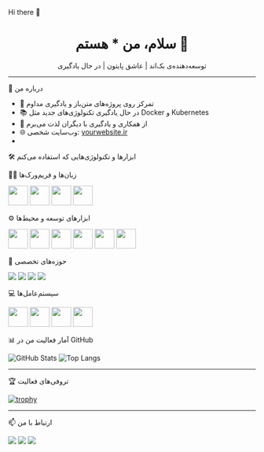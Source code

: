 Hi there 👋


<h1 align="center">سلام، من * هستم 👋</h1>

<p align="center">
  توسعه‌دهنده‌ی بک‌اند | عاشق پایتون | در حال یادگیری 
</p>

---

🧠 درباره من

- 🎯 تمرکز روی پروژه‌های متن‌باز و یادگیری مداوم  
- 📚 در حال یادگیری تکنولوژی‌های جدید مثل Docker و Kubernetes  
- 💬 از همکاری و یادگیری با دیگران لذت می‌برم  
- 🌐 وب‌سایت شخصی: [yourwebsite.ir](https://yourwebsite.ir)
- 
🛠 ابزارها و تکنولوژی‌هایی که استفاده می‌کنم

👨‍💻 زبان‌ها و فریم‌ورک‌ها
<p align="left">
  <img src="https://cdn.jsdelivr.net/gh/devicons/devicon/icons/python/python-original.svg" width="40" />
  <img src="https://cdn.jsdelivr.net/gh/devicons/devicon/icons/csharp/csharp-original.svg" width="40" />
  <img src="https://cdn.jsdelivr.net/gh/devicons/devicon/icons/django/django-plain.svg" width="40" />
  <img src="https://cdn.jsdelivr.net/gh/devicons/devicon/icons/dot-net/dot-net-original.svg" width="40" />
</p>

⚙️ ابزارهای توسعه و محیط‌ها
<p align="left">
  <img src="https://cdn.jsdelivr.net/gh/devicons/devicon/icons/docker/docker-original.svg" width="40" />
  <img src="https://cdn.jsdelivr.net/gh/devicons/devicon/icons/nginx/nginx-original.svg" width="40" />
  <img src="https://cdn.jsdelivr.net/gh/devicons/devicon/icons/apache/apache-original.svg" width="40" />
  <img src="https://cdn.jsdelivr.net/gh/devicons/devicon/icons/pycharm/pycharm-original.svg" width="40" />
  <img src="https://cdn.jsdelivr.net/gh/devicons/devicon/icons/vscode/vscode-original.svg" width="40" />
  <img src="https://cdn.jsdelivr.net/gh/devicons/devicon/icons/visualstudio/visualstudio-plain.svg" width="40" />
</p>

🧠 حوزه‌های تخصصی
<p align="left">
  <img src="https://img.shields.io/badge/NLP-%23ffa500?style=flat&logo=semantic-web&logoColor=white" />
  <img src="https://img.shields.io/badge/Image_Processing-%2300bfff?style=flat&logo=opencv&logoColor=white" />
  <img src="https://img.shields.io/badge/Speech-%23ff69b4?style=flat&logo=audacity&logoColor=white" />
  <img src="https://img.shields.io/badge/Recognition-%2300cc66?style=flat&logo=ai&logoColor=white" />
</p>

💻 سیستم‌عامل‌ها
<p align="left">
  <img src="https://cdn.jsdelivr.net/gh/devicons/devicon/icons/windows8/windows8-original.svg" width="40" />
  <img src="https://cdn.jsdelivr.net/gh/devicons/devicon/icons/linux/linux-original.svg" width="40" />
  <img src="https://cdn.jsdelivr.net/gh/devicons/devicon/icons/ubuntu/ubuntu-plain.svg" width="40" />
  <img src="https://cdn.jsdelivr.net/gh/devicons/devicon/icons/debian/debian-original.svg" width="40" />
</p>

📊 آمار فعالیت من در GitHub

![GitHub Stats](https://github-readme-stats.vercel.app/api?username=Always-Learningeek&show_icons=true&theme=tokyonight)
![Top Langs](https://github-readme-stats.vercel.app/api/top-langs/?username=Always-Learningeek&layout=compact&theme=tokyonight)

---

🏆 تروفی‌های فعالیت

[![trophy](https://github-profile-trophy.vercel.app/?username=Always-Learningeek&theme=darkhub&row=1&column=7)](https://github.com/ryo-ma/github-profile-trophy)

---

📫 ارتباط با من

<p align="left">
  <a href="mailto:youremail@example.com"><img src="https://img.shields.io/badge/Email-D14836?style=flat&logo=gmail&logoColor=white"/></a>
  <a href="https://linkedin.com/in/YourUsername"><img src="https://img.shields.io/badge/LinkedIn-0077B5?style=flat&logo=linkedin&logoColor=white"/></a>
  <a href="https://twitter.com/YourUsername"><img src="https://img.shields.io/badge/Twitter-1DA1F2?style=flat&logo=twitter&logoColor=white"/></a>
</p>
